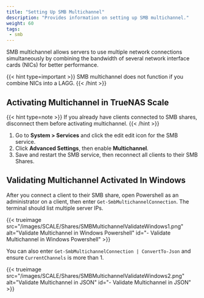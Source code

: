 ```yaml
---
title: "Setting Up SMB Multichannel"
description: "Provides information on setting up SMB multichannel."
weight: 60
tags:
 - smb
---
```


SMB multichannel allows servers to use multiple network connections simultaneously by combining the bandwidth of several network interface cards (NICs) for better performance.

{{< hint type=important >}}
SMB multichannel does not function if you combine NICs into a LAGG. 
{{< /hint >}}

## Activating Multichannel in TrueNAS Scale

{{< hint type=note >}}
If you already have clients connected to SMB shares, disconnect them before activating multichannel.
{{< /hint >}}

1. Go to **System > Services** and click the <span class="material-icons">edit</span> edit icon for the SMB service.
2. Click **Advanced Settings**, then enable **Multichannel**.
3. Save and restart the SMB service, then reconnect all clients to their SMB Shares.

## Validating Multichannel Activated In Windows

After you connect a client to their SMB share, open Powershell as an administrator on a client, then enter `Get-SmbMultichannelConnection`. The terminal should list multiple server IPs.

{{< trueimage src="/images/SCALE/Shares/SMBMultichannelValidateWindows1.png" alt="Validate Multichannel in Windows Powershell" id="- Validate Multichannel in Windows Powershell" >}}

You can also enter `Get-SmbMultichannelConnection | ConvertTo-Json` and ensure `CurrentChannels` is more than 1.

{{< trueimage src="/images/SCALE/Shares/SMBMultichannelValidateWindows2.png" alt="Validate Multichannel in JSON" id="- Validate Multichannel in JSON" >}}
